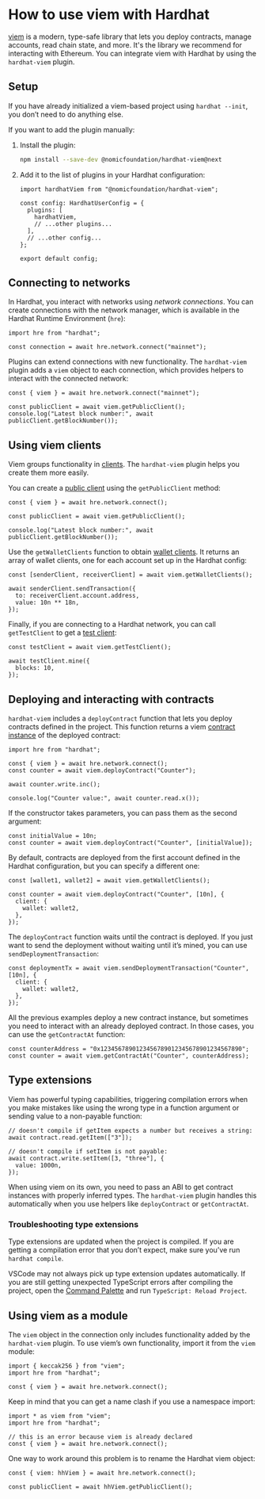 # How to use viem with Hardhat

[viem](https://viem.sh/) is a modern, type-safe library that lets you deploy contracts, manage accounts, read chain state, and more. It's the library we recommend for interacting with Ethereum. You can integrate viem with Hardhat by using the `hardhat-viem` plugin.

## Setup

If you have already initialized a viem-based project using `hardhat --init`, you don’t need to do anything else.

If you want to add the plugin manually:

1. Install the plugin:

   ```bash
   npm install --save-dev @nomicfoundation/hardhat-viem@next
   ```

2. Add it to the list of plugins in your Hardhat configuration:

   ```tsx
   import hardhatViem from "@nomicfoundation/hardhat-viem";

   const config: HardhatUserConfig = {
     plugins: [
       hardhatViem,
       // ...other plugins...
     ],
     // ...other config...
   };

   export default config;
   ```

## Connecting to networks

In Hardhat, you interact with networks using _network connections_. You can create connections with the network manager, which is available in the Hardhat Runtime Environment (`hre`):

```tsx
import hre from "hardhat";

const connection = await hre.network.connect("mainnet");
```

Plugins can extend connections with new functionality. The `hardhat-viem` plugin adds a `viem` object to each connection, which provides helpers to interact with the connected network:

```tsx
const { viem } = await hre.network.connect("mainnet");

const publicClient = await viem.getPublicClient();
console.log("Latest block number:", await publicClient.getBlockNumber());
```

## Using viem clients

Viem groups functionality in [clients](https://viem.sh/docs/clients/intro). The `hardhat-viem` plugin helps you create them more easily.

You can create a [public client](https://viem.sh/docs/clients/public) using the `getPublicClient` method:

```tsx
const { viem } = await hre.network.connect();

const publicClient = await viem.getPublicClient();

console.log("Latest block number:", await publicClient.getBlockNumber());
```

Use the `getWalletClients` function to obtain [wallet clients](https://viem.sh/docs/clients/wallet). It returns an array of wallet clients, one for each account set up in the Hardhat config:

```tsx
const [senderClient, receiverClient] = await viem.getWalletClients();

await senderClient.sendTransaction({
  to: receiverClient.account.address,
  value: 10n ** 18n,
});
```

Finally, if you are connecting to a Hardhat network, you can call `getTestClient` to get a [test client](https://viem.sh/docs/clients/test):

```tsx
const testClient = await viem.getTestClient();

await testClient.mine({
  blocks: 10,
});
```

## Deploying and interacting with contracts

`hardhat-viem` includes a `deployContract` function that lets you deploy contracts defined in the project. This function returns a viem [contract instance](https://viem.sh/docs/contract/getContract) of the deployed contract:

```tsx
import hre from "hardhat";

const { viem } = await hre.network.connect();
const counter = await viem.deployContract("Counter");

await counter.write.inc();

console.log("Counter value:", await counter.read.x());
```

If the constructor takes parameters, you can pass them as the second argument:

```tsx
const initialValue = 10n;
const counter = await viem.deployContract("Counter", [initialValue]);
```

By default, contracts are deployed from the first account defined in the Hardhat configuration, but you can specify a different one:

```tsx
const [wallet1, wallet2] = await viem.getWalletClients();

const counter = await viem.deployContract("Counter", [10n], {
  client: {
    wallet: wallet2,
  },
});
```

The `deployContract` function waits until the contract is deployed. If you just want to send the deployment without waiting until it’s mined, you can use `sendDeploymentTransaction`:

```tsx
const deploymentTx = await viem.sendDeploymentTransaction("Counter", [10n], {
  client: {
    wallet: wallet2,
  },
});
```

All the previous examples deploy a new contract instance, but sometimes you need to interact with an already deployed contract. In those cases, you can use the `getContractAt` function:

```tsx
const counterAddress = "0x1234567890123456789012345678901234567890";
const counter = await viem.getContractAt("Counter", counterAddress);
```

## Type extensions

Viem has powerful typing capabilities, triggering compilation errors when you make mistakes like using the wrong type in a function argument or sending value to a non-payable function:

```tsx
// doesn't compile if getItem expects a number but receives a string:
await contract.read.getItem(["3"]);

// doesn't compile if setItem is not payable:
await contract.write.setItem([3, "three"], {
  value: 1000n,
});
```

When using viem on its own, you need to pass an ABI to get contract instances with properly inferred types. The `hardhat-viem` plugin handles this automatically when you use helpers like `deployContract` or `getContractAt`.

### Troubleshooting type extensions

Type extensions are updated when the project is compiled. If you are getting a compilation error that you don’t expect, make sure you’ve run `hardhat compile`.

VSCode may not always pick up type extension updates automatically. If you are still getting unexpected TypeScript errors after compiling the project, open the [Command Palette](https://code.visualstudio.com/docs/getstarted/userinterface#_command-palette) and run `TypeScript: Reload Project`.

## Using viem as a module

The `viem` object in the connection only includes functionality added by the `hardhat-viem` plugin. To use viem’s own functionality, import it from the `viem` module:

```tsx
import { keccak256 } from "viem";
import hre from "hardhat";

const { viem } = await hre.network.connect();
```

Keep in mind that you can get a name clash if you use a namespace import:

```tsx
import * as viem from "viem";
import hre from "hardhat";

// this is an error because viem is already declared
const { viem } = await hre.network.connect();
```

One way to work around this problem is to rename the Hardhat viem object:

```tsx
const { viem: hhViem } = await hre.network.connect();

const publicClient = await hhViem.getPublicClient();
```
